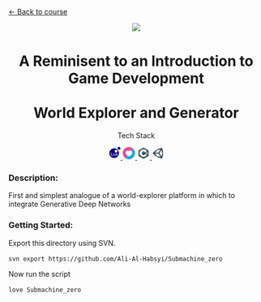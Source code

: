 [<- Back to course](../README.md)

<p align="center"><a href= https://search.earthdata.nasa.gov/>
<img src=
https://www.highqualityprinting.net/wp-content/uploads/imported/5/Vintage-Map-9-Top-View-Of-The-World-Globe-Atlas-Art-Print-A4-A3-A2-A1-290694527495.JPG><br>
</a></p>





<h1 align="center">A Reminisent to an Introduction to Game Development<br>
<br>World Explorer and Generator</h1>
<p align="center">
Tech Stack
</p>
<p align="center"><a href="#">
  <img src="https://github.com/GrandEchoWhiskey/grandechowhiskey/blob/main/icons/programming/lua.png" />
  <img src="https://github.com/GrandEchoWhiskey/grandechowhiskey/blob/main/icons/programming/love.png" />
   <img src="https://github.com/GrandEchoWhiskey/grandechowhiskey/blob/main/icons/programming/csharp.png" />
   <img src="https://github.com/GrandEchoWhiskey/grandechowhiskey/blob/main/icons/programming/unity.png" />
</a></p>

### Description:
First and simplest analogue of a world-explorer platform in which to integrate Generative Deep Networks

### Getting Started:
Export this directory using SVN.


```
svn export https://github.com/Ali-Al-Habsyi/Submachine_zero
```
Now run the script
```
love Submachine_zero
```
